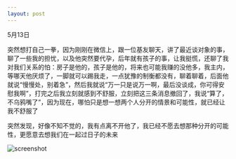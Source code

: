 ```yaml
---
layout: post
---
```

5月13日

突然想打自己一拳，因为刚刚在微信上，跟一位基友聊天，讲了最近谈对象的事，聊了一些我的担忧，以及他突然要代孕，后年就有孩子的事，让我挺慌，还聊了我对我们关系的怕：房子是他的，孩子是他的，将来也可能我赚的没他多，我主内，等哪天他厌烦了，一脚就可以踢我走，一点犹豫的制衡都没有，聊着聊着，后面他就说“慢慢处，别着急”，然后我就说“万一只是说万一啊，最后没谈成，你可得安慰我啊”，打完之后我立刻就感到不舒服，立刻把这三条消息撤回了，我说“算了，不乌鸦嘴了”，因为现在，哪怕只是想一想两个人分开的情景和可能性，就已经让我不舒服了

突然发现，好像不知不觉的，我有点离不开他了，我已经不愿去想那种分开的可能性，更愿意去想我们在一起过日子的未来

![screenshot](https://838420698d494cebf2155573f3f80649.pages.dev/dairy_images/dicngksl.png)